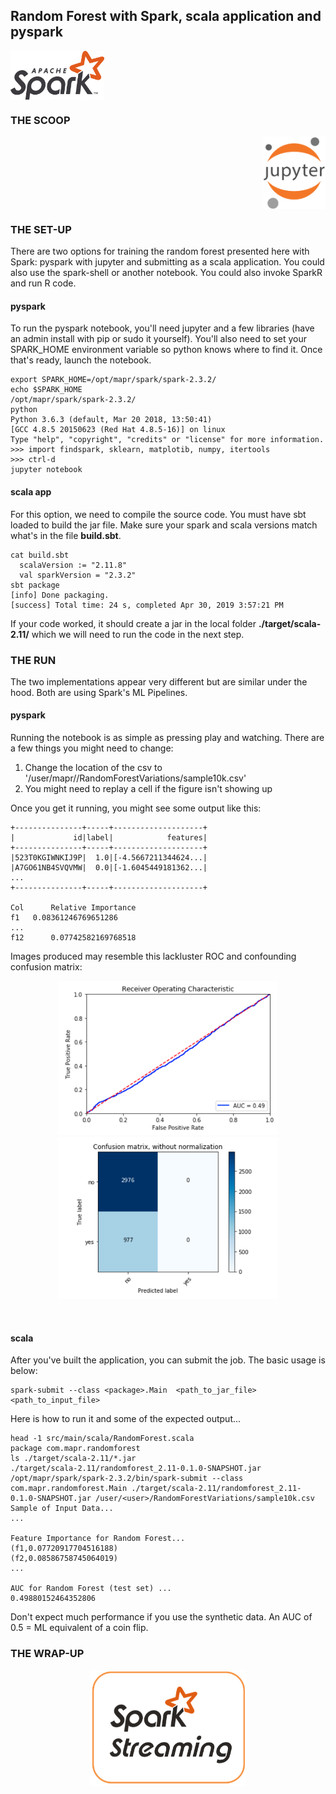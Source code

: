 ## Random Forest with Spark, scala application and pyspark
<img align="left" src="../images/spark.png" width="150">

<br clear="left"/>

### THE SCOOP
<img align="right" src="../images/jupyter.png" width="100">

<br clear="right"/>

### THE SET-UP
There are two options for training the random forest presented here with Spark: pyspark with jupyter and submitting as a scala application. You could also use the spark-shell or another notebook. You could also invoke SparkR and run R code. 
#### pyspark
To run the pyspark notebook, you'll need jupyter and a few libraries (have an admin install with pip or sudo it yourself). You'll also need to set your SPARK_HOME environment variable so python knows where to find it. Once that's ready, launch the notebook.
```
export SPARK_HOME=/opt/mapr/spark/spark-2.3.2/
echo $SPARK_HOME
/opt/mapr/spark/spark-2.3.2/
python 
Python 3.6.3 (default, Mar 20 2018, 13:50:41) 
[GCC 4.8.5 20150623 (Red Hat 4.8.5-16)] on linux
Type "help", "copyright", "credits" or "license" for more information.
>>> import findspark, sklearn, matplotib, numpy, itertools
>>> ctrl-d
jupyter notebook
```

#### scala app
For this option, we need to compile the source code. You must have sbt loaded to build the jar file. Make sure your spark and scala versions match what's in the file **build.sbt**.
```
cat build.sbt 
  scalaVersion := "2.11.8"
  val sparkVersion = "2.3.2"
sbt package
[info] Done packaging.
[success] Total time: 24 s, completed Apr 30, 2019 3:57:21 PM
```
If your code worked, it should create a jar in the local folder **./target/scala-2.11/** which we will need to run the code in the next step.

### THE RUN
The two implementations appear very different but are similar under the hood. Both are using Spark's ML Pipelines. 
#### pyspark
Running the notebook is as simple as pressing play and watching. There are a few things you might need to change:
1. Change the location of the csv to '/user/mapr/**<user>**/RandomForestVariations/sample10k.csv'
1. You might need to replay a cell if the figure isn't showing up  

Once you get it running, you might see some output like this:
```
+---------------+-----+--------------------+
|             id|label|            features|
+---------------+-----+--------------------+
|523T0KGIWNKIJ9P|  1.0|[-4.5667211344624...|
|A7GO61NB4SVQVMW|  0.0|[-1.6045449181362...|
...
+---------------+-----+--------------------+

Col 	 Relative Importance
f1 	 0.08361246769651286
...
f12 	 0.07742582169768518
```

Images produced may resemble this lackluster ROC and confounding confusion matrix:
<p align="middle">
  <img src="../images/roc.png" width="350" /> 
  <img src="../images/confusion.png" width="350" />
</p>
<br clear="middle"/>

#### scala 
After you've built the application, you can submit the job. The basic usage is below:
```
spark-submit --class <package>.Main  <path_to_jar_file> <path_to_input_file>
```
Here is how to run it and some of the expected output...
```
head -1 src/main/scala/RandomForest.scala 
package com.mapr.randomforest 
ls ./target/scala-2.11/*.jar
./target/scala-2.11/randomforest_2.11-0.1.0-SNAPSHOT.jar
/opt/mapr/spark/spark-2.3.2/bin/spark-submit --class com.mapr.randomforest.Main ./target/scala-2.11/randomforest_2.11-0.1.0-SNAPSHOT.jar /user/<user>/RandomForestVariations/sample10k.csv
Sample of Input Data...
...

Feature Importance for Random Forest...
(f1,0.07720917704516188)
(f2,0.08586758745064019)
...

AUC for Random Forest (test set) ...
0.49880152464352806
```

Don't expect much performance if you use the synthetic data. An AUC of 0.5 = ML equivalent of a coin flip. 

### THE WRAP-UP


<p align="middle">
  <img src="../images/spark-streaming.png" width="250" /> 
</p>
<br clear="middle"/>
